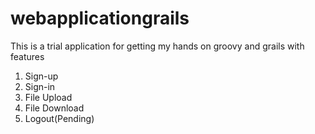 # webapplicationgrails
This is a trial application for getting my hands on groovy and grails with features
1) Sign-up
2) Sign-in
3) File Upload
4) File Download
5) Logout(Pending)
